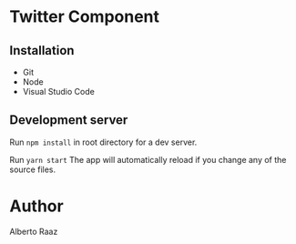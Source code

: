 # Twitter Component

## Installation

* Git
* Node
* Visual Studio Code

## Development server

Run `npm install` in root directory for a dev server. 

Run `yarn start` The app will automatically reload if you change any of the source files.

# Author

Alberto Raaz
